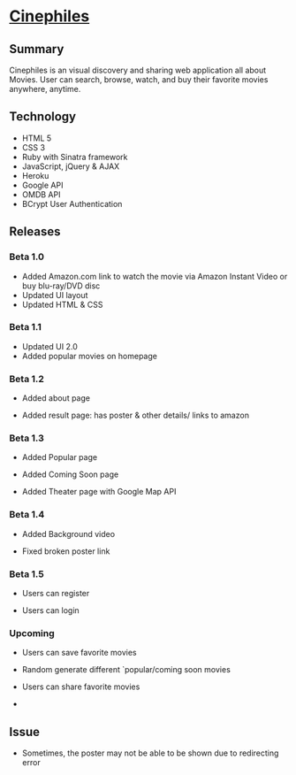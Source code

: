 # [Cinephiles](https://cinephiles.herokuapp.com/)

## Summary

Cinephiles is an visual discovery and sharing web application all about Movies. User can search, browse, watch, and buy their favorite movies anywhere, anytime.

## Technology

* HTML 5
* CSS 3
* Ruby with Sinatra framework
* JavaScript, jQuery & AJAX
* Heroku
* Google API
* OMDB API
* BCrypt User Authentication

## Releases

### Beta 1.0

* Added Amazon.com link to watch the movie via Amazon Instant Video or buy blu-ray/DVD disc
* Updated UI layout
* Updated HTML & CSS

### Beta 1.1

* Updated UI 2.0
* Added popular movies on homepage

### Beta 1.2

* Added about page

* Added result page: has poster & other details/ links to amazon

### Beta 1.3

* Added Popular page

* Added Coming Soon page

* Added Theater page with Google Map API

### Beta 1.4

* Added Background video

* Fixed broken poster link

### Beta 1.5

* Users can register

* Users can login

### Upcoming

* Users can save favorite movies

* Random generate different `popular/coming soon movies
* Users can share favorite movies
*  

## Issue

* Sometimes, the poster may not be able to be shown due to redirecting error


